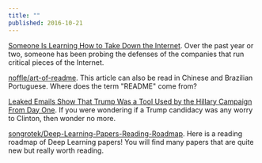 ```yaml
---
title: ""
published: 2016-10-21
---
```


<a href="https://www.schneier.com/blog/archives/2016/09/someone_is_lear.html" target="_blank">Someone Is Learning How to Take Down the Internet</a>. Over the past year or two, someone has been probing the defenses of the companies that run critical pieces of the Internet.


<a href="https://github.com/noffle/art-of-readme" target="_blank">noffle/art-of-readme</a>. This article can also be read in Chinese and Brazilian Portuguese.  Where does the term "README" come from?


<a href="http://www.redstate.com/brandon_morse/2016/10/08/leaked-emails-show-trump-tool-used-hillary-campaign-day-one/" target="_blank">Leaked Emails Show That Trump Was a Tool Used by the Hillary Campaign From Day One</a>. If you were wondering if a Trump candidacy was any worry to Clinton, then wonder no more.


<a href="https://github.com/songrotek/Deep-Learning-Papers-Reading-Roadmap" target="_blank">songrotek/Deep-Learning-Papers-Reading-Roadmap</a>. Here is a reading roadmap of Deep Learning papers!  You will find many papers that are quite new but really worth reading.





